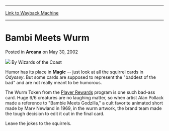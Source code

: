 
---
[Link to Wayback Machine](https://web.archive.org/web/20211201012133/https://magic.wizards.com/en/articles/archive/arcana/bambi-meets-wurm-2002-05-30)

[_metadata_:author]:- "Wizards of the Coast"
[_metadata_:description]:- "Humor has its place in Magic -- just look at all the squirrel cards in Odyssey. But some cards are supposed to represent the `baddest of the bad` and are not really meant to be humorous. The Wurm Token from the Player Rewards program is one such bad-ass card. Huge 6/6 creatures are no laughing matter, so when artist Alan Pollack made a reference to `Bambie Meets Godzilla,` a"
[_metadata_:generator]:- "Drupal 7 (http://drupal.org)"
[_metadata_:node]:- "702981"
[_metadata_:publish_date]:- "2002-05-30"
[_metadata_:source]:- "div-main-content"
[_metadata_:title]:- "Bambi Meets Wurm"
[_metadata_:wayback_capture_timestamp]:- "2021-12-01 01:21:33"
[_metadata_:wayback_raw_url]:- "https://web.archive.org/web/20211201012133id_/https://magic.wizards.com/en/articles/archive/arcana/bambi-meets-wurm-2002-05-30"
[_metadata_:wayback_url]:- "https://magic.wizards.com/en/articles/archive/arcana/bambi-meets-wurm-2002-05-30"
---


Bambi Meets Wurm
================



 Posted in **Arcana**
 on May 30, 2002 






![](https://media.magic.wizards.com/styles/auth_small/public/images/person/wizards_author.jpg)
By Wizards of the Coast











Humor has its place in **Magic** -- just look at all the squirrel cards in *Odyssey*. But some cards are supposed to represent the "baddest of the bad" and are not really meant to be humorous.


The Wurm Token from the [Player Rewards](/en/articles/archive/player-rewards-tokens-2002-05-27) program is one such bad-ass card. Huge 6/6 creatures are no laughing matter, so when artist Alan Pollack made a reference to "Bambie Meets Godzilla," a cult favorite animated short made by Marv Newland in 1969, in the wurm artwork, the brand team made the tough decision to edit it out in the final card.


Leave the jokes to the squirrels.








